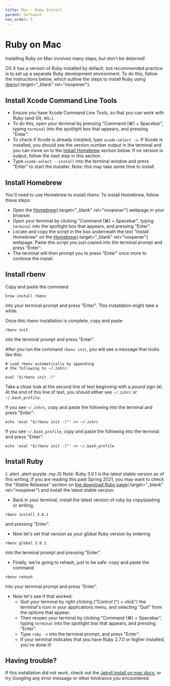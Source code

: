 ```yaml
---
title: Mac - Ruby Install
parent: Software
nav_order: 5
---
```


# Ruby on Mac

Installing Ruby on Mac involves many steps, but don't be deterred!

OS X has a version of Ruby installed by default, but recommended practice is to set up a separate Ruby development environment.
To do this, follow the instructions below, which outline the steps to install Ruby using [rbenv](https://github.com/rbenv/rbenv){:target="_blank" rel="noopener"}.

## Install Xcode Command Line Tools

- Ensure you have Xcode Command Line Tools, so that you can work with Ruby (and Git, etc.).
- To do this, open your terminal by pressing "Command (⌘) + Spacebar", typing `terminal` into the spotlight box that appears, and pressing "Enter".
- To check if Xcode is already installed, type `xcode-select -v`. If Xcode is installed, you should see the version number output in the terminal and you can move on to the [Install Homebrew](#homebrew) section below. If no version is output, follow the next step in this section.
- Type `xcode-select --install` into the terminal window and press "Enter" to start the installer. Note: this may take some time to install.

## Install Homebrew

You'll need to use Homebrew to install rbenv. To install Homebrew, follow these steps:

- Open the [Homebrew](https://brew.sh/){:target="_blank" rel="noopener"} webpage in your browser.
- Open your terminal by clicking "Command (⌘) + Spacebar", typing `terminal` into the spotlight box that appears, and pressing "Enter".
- Locate and copy the script in the box underneath the text "Install Homebrew" on the [Homebrew](https://brew.sh/){:target="_blank" rel="noopener"} webpage. Paste this script you just copied into the terminal prompt and press "Enter".
- The terminal will then prompt you to press "Enter" once more to continue the install.

## Install rbenv

Copy and paste the command 
```
brew install rbenv
```
into your terminal prompt and press "Enter". This installation might take a while.

Once this rbenv installation is complete, copy and paste
```
rbenv init
``` 
into the terminal prompt and press "Enter".

After you run the command `rbenv init`, you will see a message that looks like this:
```
# Load rbenv automatically by appending
# the following to ~/.zshrc:

eval "$(rbenv init -)"
```

Take a close look at the second line of text beginning with a pound sign (`#`).
At the end of this line of text, you should either see `~/.zshrc` or `~/.bash_profile`.

If you see `~/.zshrc`, copy and paste the following into the terminal and press "Enter":
```
echo 'eval "$(rbenv init -)"' >> ~/.zshrc 
```

If you see `~/.bash_profile`, copy and paste the following into the terminal and press "Enter":
```
echo 'eval "$(rbenv init -)"' >> ~/.bash_profile
```

## Install Ruby

{:.alert .alert-purple .my-3}
Note: Ruby 3.0.1 is the latest stable version as of this writing; if you are reading this past Spring 2021, you may want to check the "Stable Releases" section on [the download Ruby page](https://www.ruby-lang.org/en/downloads/){:target="_blank" rel="noopener"} and install the latest stable version.

- Back in your terminal, install the latest version of ruby by copy/pasting or writing, 
```
rbenv install 3.0.1
```
and pressing "Enter".
- Now let's set that version as your global Ruby version by entering 
```
rbenv global 3.0.1
```
into the terminal prompt and pressing "Enter".
- Finally, we're going to rehash, just to be safe: copy and paste the command 
```
rbenv rehash
``` 
into your terminal prompt and press "Enter".
- Now let's see if that worked:
    - Quit your terminal by right clicking ("Control (^) + click") the terminal's icon in your applications menu, and selecting "Quit" from the options that appear.
    - Then reopen your terminal by clicking "Command (⌘) + Spacebar", typing `terminal` into the spotlight box that appears, and pressing "Enter".
    - Type `ruby -v` into the terminal prompt, and press "Enter".
    - If your terminal indicates that you have Ruby 2.7.0 or higher installed, you've done it!

## Having trouble?

If this installation did not work, check out the [Jekyll install on mac docs](https://jekyllrb.com/docs/installation/macos/), or try Googling any error message or other hindrance you encountered.
